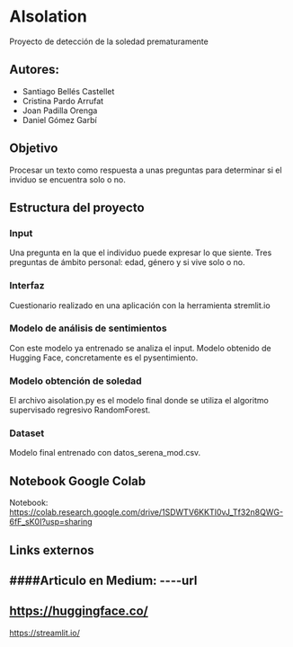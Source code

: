# AIsolation
Proyecto de detección de la soledad prematuramente

 ## Autores:
- Santiago Bellés Castellet
- Cristina Pardo Arrufat
- Joan Padilla Orenga
- Daniel Gómez Garbí


## Objetivo
Procesar un texto como respuesta a unas preguntas para determinar si el inviduo se encuentra solo o no.

## Estructura del proyecto
### Input
Una pregunta en la que el individuo puede expresar lo que siente.
Tres preguntas de ámbito personal: edad, género y si vive solo o no.

### Interfaz
Cuestionario realizado en una aplicación con la herramienta stremlit.io

### Modelo de análisis de sentimientos
Con este modelo ya entrenado se analiza el input.
Modelo obtenido de Hugging Face, concretamente es el pysentimiento.

### Modelo obtención de soledad
El archivo aisolation.py es el modelo final donde se utiliza el algoritmo supervisado regresivo RandomForest.

### Dataset
Modelo final entrenado con datos_serena_mod.csv.

## Notebook Google Colab
Notebook: https://colab.research.google.com/drive/1SDWTV6KKTI0vJ_Tf32n8QWG-6fF_sK0I?usp=sharing

## Links externos
####Articulo en Medium: ----url
-
https://huggingface.co/
-
https://streamlit.io/
